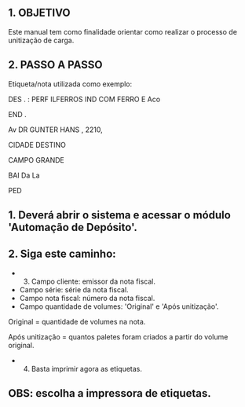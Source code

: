 <!-- image -->

## 1. OBJETIVO

Este manual tem como finalidade orientar como realizar o processo de unitização de carga.

## 2. PASSO A PASSO

Etiqueta/nota utilizada como exemplo:

DES . : PERF ILFERROS IND COM FERRO E Aco

END .

Av DR GUNTER HANS , 2210,

CIDADE DESTINO

CAMPO GRANDE

BAI Da La

PED

<!-- image -->

<!-- image -->

## 1. Deverá abrir o sistema e acessar o módulo 'Automação de Depósito'.

<!-- image -->

## 2. Siga este caminho:

<!-- image -->

- 3. Campo cliente: emissor da nota fiscal.
- Campo série: série da nota fiscal.
- Campo nota fiscal: número da nota fiscal.
- Campo quantidade de volumes: 'Original' e 'Após unitização'.

Original = quantidade de volumes na nota.

Após unitização = quantos paletes foram criados a partir do volume original.

<!-- image -->

<!-- image -->

- 4. Basta imprimir agora as etiquetas.

<!-- image -->

<!-- image -->

## OBS: escolha a impressora de etiquetas.

<!-- image -->